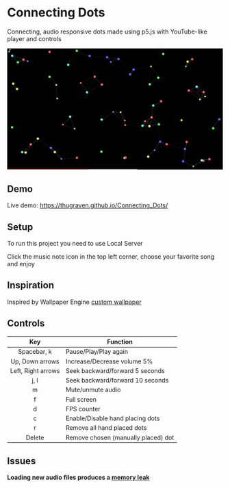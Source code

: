 # Connecting Dots

Connecting, audio responsive dots made using p5.js with YouTube-like player and controls 

![Project Image](project.png)

## Demo

Live demo: https://thugraven.github.io/Connecting_Dots/

## Setup

To run this project you need to use Local Server

Click the music note icon in the top left corner, choose your favorite song and enjoy 

## Inspiration

Inspired by Wallpaper Engine [custom wallpaper](https://steamcommunity.com/sharedfiles/filedetails/?id=819343682)

## Controls 

Key | Function
:---: | ---
Spacebar, k | Pause/Play/Play again
Up, Down arrows | Increase/Decrease volume 5%
Left, Right arrows | Seek backward/forward 5 seconds
j, l | Seek backward/forward 10 seconds
m | Mute/unmute audio
f | Full screen
d | FPS counter
c | Enable/Disable hand placing dots
r | Remove all hand placed dots
Delete | Remove chosen (manually placed) dot

## Issues

**Loading new audio files produces a [memory leak](https://github.com/processing/p5.js-sound/issues/88)**
